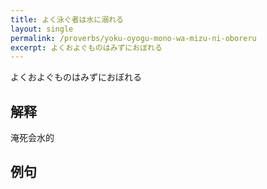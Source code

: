 ```yaml
---
title: よく泳ぐ者は水に溺れる
layout: single
permalink: /proverbs/yoku-oyogu-mono-wa-mizu-ni-oboreru
excerpt: よくおよぐものはみずにおぼれる
---
```


よくおよぐものはみずにおぼれる

## 解释

淹死会水的

## 例句

